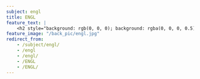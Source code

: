 ```yaml
---
subject: engl
title: ENGL
feature_text: |
    <h2 style="background: rgb(0, 0, 0); background: rgba(0, 0, 0, 0.5); color: #f1f1f1; padding: 10px;">ENGL</h2>
feature_image: "/back_pic/engl.jpg"
redirect_from:
    - /subject/engl/
    - /engl
    - /engl/
    - /ENGL
    - /ENGL/
---
```

